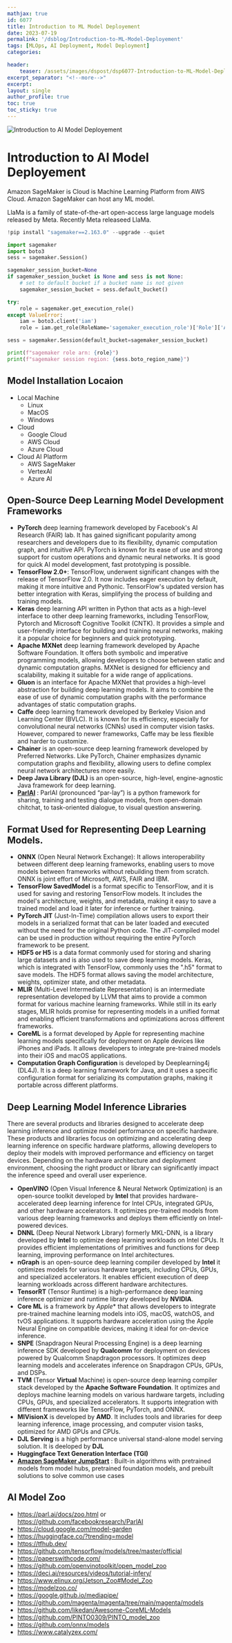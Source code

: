 ```yaml
---
mathjax: true
id: 6077
title: Introduction to ML Model Deployement
date: 2023-07-19
permalink: '/dsblog/Introduction-to-ML-Model-Deployement'
tags: [MLOps, AI Deployment, Model Deployment] 
categories: 

header:
    teaser: /assets/images/dspost/dsp6077-Introduction-to-ML-Model-Deployement.jpg
excerpt_separator: "<!--more-->"  
excerpt:  
layout: single  
author_profile: true  
toc: true  
toc_sticky: true
---
```


![Introduction to AI Model Deployement](/assets/images/dspost/dsp6077-Introduction-to-ML-Model-Deployement.jpg)  

# Introduction to AI Model Deployement

Amazon SageMaker is Cloud is Machine Learning Platform from AWS Cloud.
Amazon SageMaker can host any ML model.


LlaMa is a family of state-of-the-art open-access large language models released by Meta. Recently Meta releaseed LlaMa. 

```python
!pip install "sagemaker==2.163.0" --upgrade --quiet

import sagemaker
import boto3
sess = sagemaker.Session()

sagemaker_session_bucket=None
if sagemaker_session_bucket is None and sess is not None:
    # set to default bucket if a bucket name is not given
    sagemaker_session_bucket = sess.default_bucket()

try:
    role = sagemaker.get_execution_role()
except ValueError:
    iam = boto3.client('iam')
    role = iam.get_role(RoleName='sagemaker_execution_role')['Role']['Arn']

sess = sagemaker.Session(default_bucket=sagemaker_session_bucket)

print(f"sagemaker role arn: {role}")
print(f"sagemaker session region: {sess.boto_region_name}")
```

## Model Installation Locaion
- Local Machine
    - Linux
    - MacOS
    - Windows
-  Cloud
    - Google Cloud
    - AWS Cloud
    - Azure Cloud
- Cloud AI Platform
    - AWS SageMaker
    - VertexAI
    - Azure AI

## Open-Source Deep Learning Model Development Frameworks
- **PyTorch** deep learning framework developed by Facebook's AI Research (FAIR) lab. It has gained significant popularity among researchers and developers due to its flexibility, dynamic computation graph, and intuitive API. PyTorch is known for its ease of use and strong support for custom operations and dynamic neural networks. It is good for quick AI model development, fast prototyping is possible.
- **TensorFlow 2.0+**: TensorFlow, underwent significant changes with the release of TensorFlow 2.0. It now includes eager execution by default, making it more intuitive and Pythonic. TensorFlow's updated version has better integration with Keras, simplifying the process of building and training models.
- **Keras** deep learning API written in Python that acts as a high-level interface to other deep learning frameworks, including TensorFlow, Pytorch and Microsoft Cognitive Toolkit (CNTK). It provides a simple and user-friendly interface for building and training neural networks, making it a popular choice for beginners and quick prototyping.
- **Apache MXNet** deep learning framework developed by Apache Software Foundation. It offers both symbolic and imperative programming models, allowing developers to choose between static and dynamic computation graphs. MXNet is designed for efficiency and scalability, making it suitable for a wide range of applications.
- **Gluon** is an interface for Apache MXNet that provides a high-level abstraction for building deep learning models. It aims to combine the ease of use of dynamic computation graphs with the performance advantages of static computation graphs.
- **Caffe** deep learning framework developed by Berkeley Vision and Learning Center (BVLC). It is known for its efficiency, especially for convolutional neural networks (CNNs) used in computer vision tasks. However, compared to newer frameworks, Caffe may be less flexible and harder to customize.
- **Chainer** is an open-source deep learning framework developed by Preferred Networks. Like PyTorch, Chainer emphasizes dynamic computation graphs and flexibility, allowing users to define complex neural network architectures more easily.
- **Deep Java Library (DJL)** is an open-source, high-level, engine-agnostic Java framework for deep learning.
- **[ParlAI](https://parl.ai/docs/zoo.html)** : ParlAI (pronounced “par-lay”) is a python framework for sharing, training and testing dialogue models, from open-domain chitchat, to task-oriented dialogue, to visual question answering.

## Format Used for Representing Deep Learning Models.
- **ONNX** (Open Neural Network Exchange): It allows interoperability between different deep learning frameworks, enabling users to move models between frameworks without rebuilding them from scratch. ONNX is joint effort of Microsoft, AWS, FAIR and IBM.
- **TensorFlow SavedModel** is a format specific to TensorFlow, and it is used for saving and restoring TensorFlow models. It includes the model's architecture, weights, and metadata, making it easy to save a trained model and load it later for inference or further training.
- **PyTorch JIT** (Just-In-Time) compilation allows users to export their models in a serialized format that can be later loaded and executed without the need for the original Python code. The JIT-compiled model can be used in production without requiring the entire PyTorch framework to be present.
- **HDF5 or H5** is a data format commonly used for storing and sharing large datasets and is also used to save deep learning models. Keras, which is integrated with TensorFlow, commonly uses the ".h5" format to save models. The HDF5 format allows saving the model architecture, weights, optimizer state, and other metadata.
- **MLIR** (Multi-Level Intermediate Representation) is an intermediate representation developed by LLVM that aims to provide a common format for various machine learning frameworks. While still in its early stages, MLIR holds promise for representing models in a unified format and enabling efficient transformations and optimizations across different frameworks.
- **CoreML** is a format developed by Apple for representing machine learning models specifically for deployment on Apple devices like iPhones and iPads. It allows developers to integrate pre-trained models into their iOS and macOS applications.
- **Computation Graph Configuration** is developed by Deeplearning4j (DL4J). It  is a deep learning framework for Java, and it uses a specific configuration format for serializing its computation graphs, making it portable across different platforms.


## Deep Learning Model Inference Libraries 
There are several products and libraries designed to accelerate deep learning inference and optimize model performance on specific hardware. These products and libraries focus on optimizing and accelerating deep learning inference on specific hardware platforms, allowing developers to deploy their models with improved performance and efficiency on target devices. Depending on the hardware architecture and deployment environment, choosing the right product or library can significantly impact the inference speed and overall user experience.

- **OpenVINO** (Open Visual Inference & Neural Network Optimization) is an open-source toolkit developed by **Intel** that provides hardware-accelerated deep learning inference for Intel CPUs, integrated GPUs, and other hardware accelerators. It optimizes pre-trained models from various deep learning frameworks and deploys them efficiently on Intel-powered devices.
- **DNNL** (Deep Neural Network Library) formerly MKL-DNN, is a library developed by **Intel** to optimize deep learning workloads on Intel CPUs. It provides efficient implementations of primitives and functions for deep learning, improving performance on Intel architectures.
- **nGraph** is an open-source deep learning compiler developed by **Intel** it optimizes models for various hardware targets, including CPUs, GPUs, and specialized accelerators. It enables efficient execution of deep learning workloads across different hardware architectures.
- **TensorRT** (Tensor Runtime) is a high-performance deep learning inference optimizer and runtime library developed by **NVIDIA**.
- **Core ML** is a framework by *Apple** that allows developers to integrate pre-trained machine learning models into iOS, macOS, watchOS, and tvOS applications. It supports hardware acceleration using the Apple Neural Engine on compatible devices, making it ideal for on-device inference.
- **SNPE** (Snapdragon Neural Processing Engine) is a deep learning inference SDK developed by **Qualcomm** for deployment on devices powered by Qualcomm Snapdragon processors. It optimizes deep learning models and accelerates inference on Snapdragon CPUs, GPUs, and DSPs.
- **TVM** (Tensor **Virtual** Machine) is open-source deep learning compiler stack developed by the **Apache Software Foundation**. It optimizes and deploys machine learning models on various hardware targets, including CPUs, GPUs, and specialized accelerators. It supports integration with different frameworks like TensorFlow, PyTorch, and ONNX.
- **MIVisionX** is developed by **AMD**. It includes tools and libraries for deep learning inference, image processing, and computer vision tasks, optimized for AMD GPUs and CPUs.
- **DJL Serving** is a high performance universal stand-alone model serving solution. It is deeloped by **DJL**
- **Huggingface Text Generation Interface (TGI)**
- [**Amazon SageMaker JumpStart**](https://aws.amazon.com/sagemaker/jumpstart/getting-started) : Built-in algorithms with pretrained models from model hubs, pretrained foundation models, and prebuilt solutions to solve common use cases

## AI Model Zoo
- https://parl.ai/docs/zoo.html or https://github.com/facebookresearch/ParlAI
- https://cloud.google.com/model-garden
- https://huggingface.co/?trending=model
- https://tfhub.dev/
- https://github.com/tensorflow/models/tree/master/official
- https://paperswithcode.com/
- https://github.com/openvinotoolkit/open_model_zoo
- https://deci.ai/resources/videos/tutorial-infery/
- https://www.elinux.org/Jetson_Zoo#Model_Zoo
- https://modelzoo.co/
- https://google.github.io/mediapipe/
- https://github.com/magenta/magenta/tree/main/magenta/models
- https://github.com/likedan/Awesome-CoreML-Models
- https://github.com/PINTO0309/PINTO_model_zoo
- https://github.com/onnx/models
- https://www.catalyzex.com/

